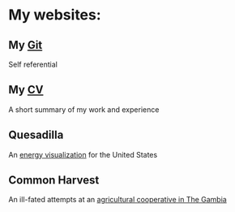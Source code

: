 # My websites:
## My [Git](https://github.com/lhorimbere)
Self referential
## My [CV](http://lhorimbere.github.io/CV-Landry-Horimbere.pdf)
A short summary of my work and experience
## Quesadilla
An [energy visualization](http://mdahlhausen.github.io/quesadilla/) for the United States
## Common Harvest
An ill-fated attempts at an [agricultural cooperative in The Gambia](http://lhorimbere.github.io/commonharvest/index.html)
